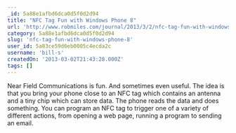 ```yaml
---
_id: 5a88e1afbd6dca0d5f0d2d94
title: "NFC Tag Fun with Windows Phone 8"
url: 'http://www.robmiles.com/journal/2013/3/2/nfc-tag-fun-with-windows-phone-8.html'
category: 5a88e1afbd6dca0d5f0d2d94
slug: 'nfc-tag-fun-with-windows-phone-8'
user_id: 5a83ce59d6eb0005c4ecda2c
username: 'bill-s'
createdOn: '2013-03-02T21:43:28.000Z'
tags: []
---
```


Near Field Communications is fun. And sometimes even useful. The idea is that you bring your phone close to an NFC tag which contains an antenna and a tiny chip which can store data. The phone reads the data and does something. You can program an NFC tag to trigger one of a variety of different actions, from opening a web page, running a program to sending an email.
